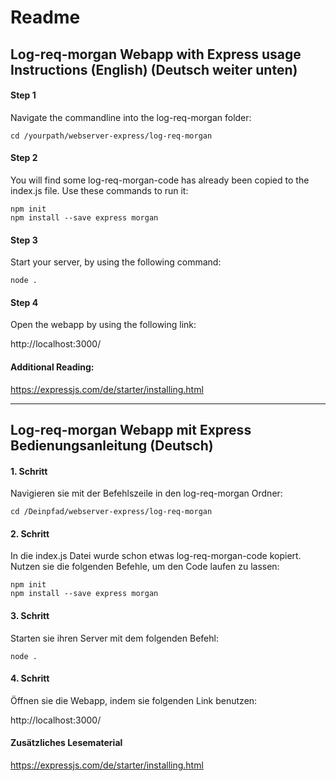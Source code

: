 # Readme

## Log-req-morgan Webapp with Express usage Instructions (English) (Deutsch weiter unten)

#### Step 1

Navigate the commandline into the log-req-morgan folder:

    cd /yourpath/webserver-express/log-req-morgan

#### Step 2

You will find some log-req-morgan-code has already been copied to the index.js file. Use these commands to run it:

    npm init  
    npm install --save express morgan

#### Step 3

Start your server, by using the following command:

    node .

#### Step 4

Open the webapp by using the following link: 

http://localhost:3000/

#### Additional Reading:

https://expressjs.com/de/starter/installing.html

---


## Log-req-morgan Webapp mit Express Bedienungsanleitung (Deutsch)

#### 1. Schritt

Navigieren sie mit der Befehlszeile in den log-req-morgan Ordner:

    cd /Deinpfad/webserver-express/log-req-morgan

#### 2. Schritt

In die index.js Datei wurde schon etwas log-req-morgan-code kopiert. Nutzen sie die folgenden Befehle, um den Code laufen zu lassen:

    npm init  
    npm install --save express morgan


#### 3. Schritt

Starten sie ihren Server mit dem folgenden Befehl:

    node .


#### 4. Schritt

Öffnen sie die Webapp, indem sie folgenden Link benutzen:

http://localhost:3000/

#### Zusätzliches Lesematerial

https://expressjs.com/de/starter/installing.html
